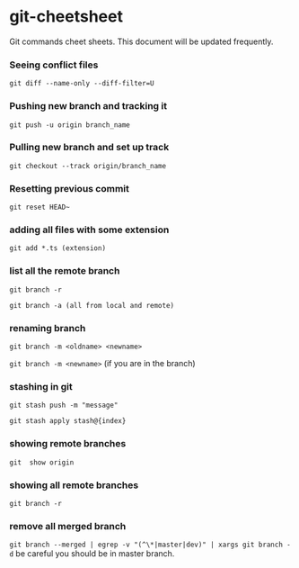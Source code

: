 # git-cheetsheet
Git commands cheet sheets. This document will be updated frequently.


### Seeing conflict files
`git diff --name-only --diff-filter=U`

### Pushing new branch and tracking it
`git push -u origin branch_name`

### Pulling new branch and set up track
`git checkout --track origin/branch_name`

### Resetting previous commit
`git reset HEAD~`

### adding all files with some extension
`git add *.ts (extension)`


### list all the remote branch
`git branch -r`

`git branch -a (all from local and remote)`


### renaming branch
`git branch -m <oldname> <newname>`

`git branch -m <newname>` (if you are in the branch)


### stashing in git
`git stash push -m "message"`

`git stash apply stash@{index}`


### showing remote branches
`git  show origin`

### showing all remote branches
`git branch -r`


### remove all merged branch
`git branch --merged | egrep -v "(^\*|master|dev)" | xargs git branch -d` be careful you should be in master branch.
